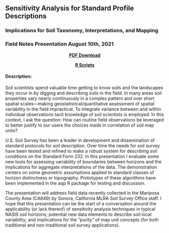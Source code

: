 ## Sensitivity Analysis for Standard Profile Descriptions
### Implications for Soil Taxonomy, Interpretations, and Mapping
### Field Notes Presentation August 10th, 2021
<center>
  
**[PDF Download](https://github.com/brownag/FieldNotes202108/blob/main/SensitivityPedons/SensitivityPedons.pdf)**

**[R Scripts](https://github.com/brownag/FieldNotes202108/tree/main/R)**
  
</center>

#### Description:

Soil scientists spend valuable time getting to know soils and the landscapes they occur in by digging and describing soils in the field. In many areas soil properties vary nearly continuously in a complex pattern and over short spatial scales—making geostatistical/quantitative assessment of spatial variability in the field impractical. To integrate variance between and within individual observations tacit knowledge of soil scientists is employed. In this context, I ask the question: How can routine field observations be leveraged to better justify to our users the choices made in correlation of soil map units?

U.S. Soil Survey has been a leader in development and dissemination of standard protocols for soil description. Over time the needs for soil survey have been tested and refined to make a robust system for describing soil conditions on the Standard Form 232. In this presentation I evaluate some new tools for assessing variability of boundaries between horizons and the implications for aggregate interpretations of the data. The demonstration centers on some geometric assumptions applied to standard classes of horizon distinctness or topography. Prototypes of these algorithms have been implemented in the aqp R package for testing and discussion.

The presentation will address field data recently collected in the Mariposa County Area (CA649) by Sonora, California MLRA Soil Survey Office staff. I hope that this presentation can be the start of a conversation around the applicability (or lack thereof) of sensitivity analysis techniques in typical NASIS soil horizons; potential new data elements to describe soil local variability; and implications for the “purity” of map unit concepts (for both traditional and non-traditional soil survey applications).
